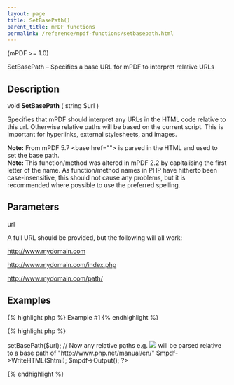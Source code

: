 ```yaml
---
layout: page
title: SetBasePath()
parent_title: mPDF functions
permalink: /reference/mpdf-functions/setbasepath.html
---
```


<div id="bpmbook" class="bpmbook" style="direction:ltr;">
<div class="topic_user_field">
<div id="U0">
<p>(mPDF &gt;= 1.0)</p>
<p>SetBasePath – Specifies a base URL for mPDF to interpret relative URLs</p>
<h2>Description</h2>

<div class="alert alert-info" role="alert">void <b>SetBasePath</b> ( string <span class="parameter">$url</span> )</div>
<p>Specifies that mPDF should interpret any URLs in the HTML code relative to this <span class="parameter">url</span>. Otherwise relative paths will be based on the current script. This is important for hyperlinks, external stylesheets, and images.</p>

<div class="alert alert-info" role="alert"><b>Note:</b> From mPDF 5.7 &lt;base href=""&gt; is parsed in the HTML and used to set the base path.</div>

<div class="alert alert-info" role="alert"><b>Note: </b>This function/method was altered in mPDF 2.2 by capitalising the first letter of the name. As function/method names in PHP have hitherto been case-insensitive, this should not cause any problems, but it is recommended where possible to use the preferred spelling.</div>
<h2>Parameters</h2>
<p class="manual_param_dt"><span class="parameter">url</span></p>
<p class="manual_param_dd">A full URL should be provided, but the following will all work:

http://www.mydomain.com

http://www.mydomain.com/index.php

http://www.mydomain.com/path/<span class="smallblock">

</span></p>
<h2>Examples</h2>

{% highlight php %}
Example #1
{% endhighlight %}

{% highlight php %}
<?php

<?php

$mpdf=new mPDF();

$url = "http://www.php.net/manual/en/function.iconv.php";

$html = file_get_contents($url);

$mpdf->setBasePath($url);

// Now any relative paths e.g. <img src="../picture.jpg" /> will be parsed relative to a

   base path of "http://www.php.net/manual/en/"

$mpdf->WriteHTML($html);

$mpdf->Output();

?>
{% endhighlight %}

</div>
</div>


